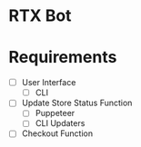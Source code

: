 # RTX Bot
# Requirements
- [ ] User Interface 
  - [ ] CLI
- [ ] Update Store Status Function
  - [ ] Puppeteer
  - [ ] CLI Updaters
- [ ] Checkout Function